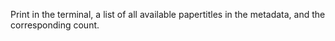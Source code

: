 Print in the terminal, a list of all available papertitles in the metadata, and the corresponding count.
